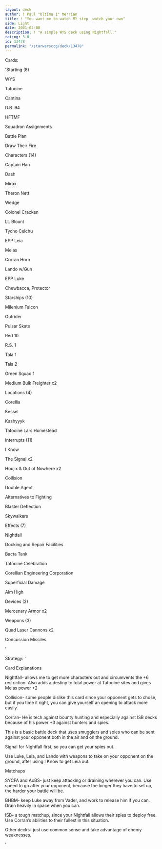 ```yaml
---
layout: deck
author: ! Paul "Ultima 1" Merrian
title: ! "You want me to watch MY step  watch your own"
side: Light
date: 2001-02-08
description: ! "A simple WYS deck using Nightfall."
rating: 3.0
id: 13478
permalink: "/starwarsccg/deck/13478"
---
```

Cards: 

'Starting (8)

WYS

Tatooine

Cantina

D.B. 94

HFTMF

Squadron Assignments

Battle Plan

Draw Their Fire


Characters (14)

Captain Han

Dash

Mirax

Theron Nett

Wedge

Colonel Cracken

Lt. Blount

Tycho Celchu

EPP Leia 

Melas

Corran Horn

Lando w/Gun

EPP Luke

Chewbacca, Protector


Starships (10)

Milenium Falcon

Outrider

Pulsar Skate

Red 10

R.S. 1

Tala 1

Tala 2

Green Squad 1

Medium Bulk Freighter x2


Locations (4)

Corellia

Kessel

Kashyyyk

Tatooine  Lars Homestead


Interrupts (11)

I Know

The Signal x2

Houjix & Out of Nowhere x2

Collision

Double Agent

Alternatives to Fighting

Blaster Deflection

Skywalkers


Effects (7)

Nightfall

Docking and Repair Facilities

Bacta Tank

Tatooine Celebration

Corellian Engineering Corporation

Superficial Damage

Aim High


Devices (2)

Mercenary Armor x2


Weapons (3)

Quad Laser Cannons x2

Concussion Missiles


'

Strategy: '

Card Explanations

Nightfall- allows me to get more characters out and circumvents the +6 restriction.  Also adds a destiny to total power at Tatooine sites and gives Melas power +2

Collision- some people dislike this card since your opponent gets to chose, but if you time it right, you can give yourself an opening to attack more easily.

Corran- He is tech against bounty hunting and especially against ISB decks because of his power +3 against hunters and spies.


This is a basic battle deck that uses smugglers and spies who can be sent against your opponent both in the air and on the ground.

Signal for Nightfall first, so you can get your spies out.


Use Luke, Leia, and Lando with weapons to take on your opponent on the ground, after using I Know to get Leia out.


Matchups


SYCFA and AoBS- just keep attacking or draining wherever you can.  Use speed to go after your opponent, because the longer they have to set up, the harder your battle will be.


BHBM- keep Luke away from Vader, and work to release him if you can.  Drain heavily in space when you can.


ISB- a tough matchup, since your Nightfall allows their spies to deploy free.  Use Corran’s abilities to their fullest in this situation.


Other decks- just use common sense and take advantage of enemy weaknesses.

'
